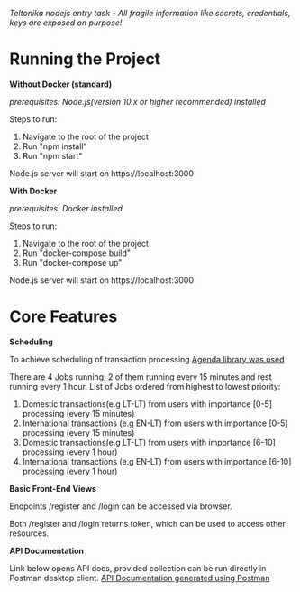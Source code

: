 *Teltonika nodejs entry task - All fragile information like secrets, credentials, keys are exposed on purpose!*

# Running the Project
**Without Docker (standard)**

*prerequisites: Node.js(version 10.x or higher recommended) installed*

Steps to run:
1. Navigate to the root of the project
2. Run "npm install"
3. Run "npm start"

Node.js server will start on https://localhost:3000

**With Docker**

*prerequisites: Docker installed*

Steps to run:
1. Navigate to the root of the project
2. Run "docker-compose build"
3. Run "docker-compose up"

Node.js server will start on https://localhost:3000

# Core Features

**Scheduling**

To achieve scheduling of transaction processing [Agenda library was used][2]

There are 4 Jobs running, 2 of them running every 15 minutes and rest running every 1 hour.
List of Jobs ordered from highest to lowest priority:

1. Domestic transactions(e.g LT-LT) from users with importance [0-5] processing (every 15 minutes)
2. International transactions (e.g EN-LT) from users with importance [0-5] processing (every 15 minutes)
3. Domestic transactions(e.g LT-LT) from users with importance [6-10] processing (every 1 hour)
4. International transactions (e.g EN-LT) from users with importance [6-10] processing (every 1 hour)

**Basic Front-End Views**

Endpoints /register and /login can be accessed via browser.

Both /register and /login returns token, which can be used to access other resources.

**API Documentation**

Link below opens API docs, provided collection can be run directly in Postman desktop client.
[API Documentation generated using Postman][1]

[1]: https://documenter.getpostman.com/view/2783029/SztBa7ga?version=latest "API Documentation"
[2]: https://github.com/agenda/agenda "Git Library for managing jobs"


